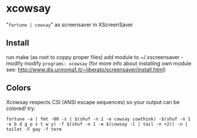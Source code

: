# xcowsay
"<code>fortune | cowsay</code>" as screensaver in XScreenSaver

## Install
run make (as root to coppy proper files)
add module to ~/.xscreensaver - modify modify ```programs: xcowsay``` 
(for more info about installing own module see: http://www.dis.uniroma1.it/~liberato/screensaver/install.html)

## Colors
Xcowsay respects CSI (ANSI escape sequences) so your output can be colored!
try:

```fortune -a | fmt -80 -s | $(shuf -n 1 -e cowsay cowthink) -$(shuf -n 1 -e b d g p s t w y) -f $(shuf -n 1 -e $(cowsay -l | tail -n +2)) -n | toilet -F gay -f term```

